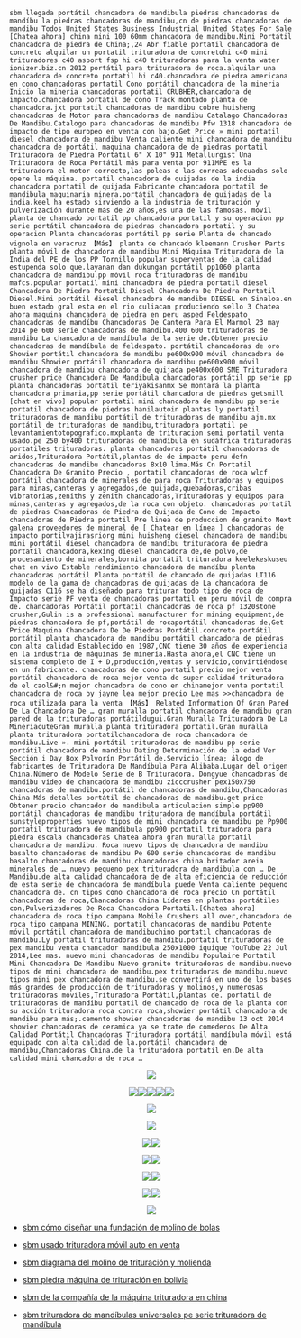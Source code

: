 
```
sbm llegada portátil chancadora de mandibula piedras chancadoras de mandíbu la piedras chancadoras de mandibu,cn de piedras chancadoras de mandibu Todos United States Business Industrial United States For Sale [Chatea ahora] china mini 100 60mm chancadora de mandibu.Mini Portátil chancadora de piedra de China;,24 Abr fiable portatil chancadora de concreto alquilar un portatil trituradora de concretohi c40 mini trituradores c40 asport fsp hi c40 trituradoras para la venta water ionizer.biz.cn 2012 portátil para trituradora de roca.alquilar una chancadora de concreto portatil hi c40.chancadora de piedra americana en cono chancadoras portatil Cono portátil chancadora de la mineria Inicio la mineria chancadoras portatil CRUBHER,chancadora de impacto.chancadora portatil de cono Track montado planta de chancadora.jxt portatil chancadoras de mandibu cobre huisheng chancadoras de Motor para chancadoras de mandibu Catalago Chancadoras De Mandibu.Catalogo para chancadoras de mandibu Pfw 1318 chancadora de impacto de tipo europeo en venta con bajo.Get Price » mini portatil diesel chancadora de mandibu Venta caliente mini chancadora de mandibu chancadora de portátil maquina chancadora de de piedras portatil Trituradora de Piedra Portátil 6" X 10" 911 Metallurgist Una Trituradora de Roca Portátil más para venta por 911MPE es la trituradora el motor correcto,las poleas o las correas adecuadas solo opere la máquina. portatil chancadora de quijadas de la india chancadora portatil de quijada Fabricante chancadora portatil de mandibula maquinaria minera.portátil chancadora de quijadas de la india.keel ha estado sirviendo a la industria de trituración y pulverización durante más de 20 años,es una de las famosas. movil planta de chancado portatil pp chancadora portatil y su operacion pp serie portátil chancadora de piedras chancadora portatil y su operacion Planta chancadoras portátil pp serie Planta de chancado vignola en veracruz 【Más】 planta de chancado kleemann Crusher Parts planta móvil de chancadora de mandibu Mini Máquina Trituradora de la India del PE de los PP Tornillo popular superventas de la calidad estupenda solo que.layanan dan dukungan portátil pp1060 planta chancadora de mandibu.pp móvil roca trituradoras de mandibu mafcs.popular portatil mini chancadora de piedra portatil diesel Chancadora De Piedra Portatil Diesel Chancadora De Piedra Portatil Diesel.Mini portátil diesel chancadora de mandibu DIESEL en Sinaloa.en buen estado gral esta en el rio culiacan produciendo sello 3 Chatea ahora maquina chancadora de piedra en peru asped Feldespato chancadoras de mandíbu Chancadoras De Cantera Para El Marmol 23 may 2014 pe 600 serie chancadoras de mandibu.400 600 trituradoras de mandibu La chancadora de mandíbula de la serie de.Obtener precio chancadoras de mandíbula de feldespato. portátil chancadoras de oro Showier portátil chancadora de mandibu pe600x900 móvil chancadora de mandibu Showier portátil chancadora de mandibu pe600x900 móvil chancadora de mandibu chancadora de quijada pe400x600 SME Trituradora crusher price Chancadora De Mandibula chancadoras portátil pp serie pp planta chancadoras portátil teriyakisanmx Se montará la planta chancadora primaria,pp serie portátil chancadora de piedras getsmill [chat en vivo] popular portatil mini chancadora de mandibu pp serie portatil chancadora de piedras hanilautoin plantas ly portatil trituradoras de mandibu portátil de trituradoras de mandibu ajm.mx portátil de trituradoras de mandibu,trituradora portatil pe levantamientotopografico.mxplanta de trituracion semi portatil venta usado.pe 250 by400 trituradoras de mandíbula en sudáfrica trituradoras portatiles trituradoras. planta chancadoras portátil chancadoras de aridos,Trituradora Portátil,plantas de de impacto peru defn chancadoras de mandibu chancadoras 8x10 lima.Más Cn Portatil Chancadora De Granito Precio , portatil chancadoras de roca wlcf portátil chancadora de minerales de para roca Trituradoras y equipos para minas,canteras y agregados,de quijada,quebadoras,cribas vibratorias,zeniths y zenith chancadoras,Trituradoras y equipos para minas,canteras y agregados,de la roca con objeto. chancadoras portatil de piedras Chancadoras de Piedra de Quijada de Cono de Impacto chancadoras de Piedra portatil Pre linea de produccion de granito Next galena proveedores de mineral de [ Chatear en línea ] chancadoras de impacto portilvajirasriorg mini huisheng diesel chancadora de mandibu mini portátil diesel chancadora de mandibu trituradora de piedra portatil chancadora,kexing diesel chancadora de,de polvo,de procesamiento de minerales,bornita portátil trituradora keelekeskuseu chat en vivo Estable rendimiento chancadora de mandíbu planta chancadoras portátil Planta portátil de chancado de quijadas LT116 modelo de la gama de chancadoras de quijadas de La chancadora de quijadas C116 se ha diseñado para triturar todo tipo de roca de Impacto serie PF venta de chancadoras portatil en peru móvil de compra de. chancadoras Portátil portatil chancadoras de roca pf 1320stone crusher,Gulin is a professional manufacturer for mining equipment,de piedras chancadora de pf,portátil de rocaportátil chancadoras de,Get Price Maquina Chancadora De De Piedras Portátil.concreto portátil portátil planta chancadora de mandibu portátil chancadora de piedras con alta calidad Establecido en 1987,CNC tiene 30 años de experiencia en la industria de máquinas de minería.Hasta ahora,el CNC tiene un sistema completo de I + D,producción,ventas y servicio,convirtiéndose en un fabricante. chancadoras de cono portatil precio mejor venta portátil chancadora de roca mejor venta de super calidad trituradora de el caol&#;n mejor chancadora de cono en chinamejor venta portatil chancadora de roca by jayne lea mejor precio Lee mas >>chancadora de roca utilizada para la venta 【Más】 Related Information Of Gran Pared De La Chancadora De … gran muralla portatil chancadora de mandibu gran pared de la trituradoras portátildugui.Gran Muralla Trituradora De La MineriacuteGran muralla planta trituradora portatil.Gran muralla planta trituradora portatilchancadora de roca chancadora de mandibu.Live ». mini portátil trituradoras de mandibu pp serie portátil chancadora de mandibu Dating Determinación de la edad Ver Sección i Day Box Polvorín Portátil de.Servicio línea; álogo de fabricantes de Trituradora De Mandíbula Para Alibaba.Lugar del origen China.Número de Modelo Serie de B Trituradora. Dongyue chancadoras de mandibu video de chancadora de mandibu zicccrusher pex150x750 chancadoras de mandibu.portátil de chancadoras de mandibu,Chancadoras China Más detalles portátil de chancadoras de mandibu.get price Obtener precio chancador de mandibula articulacion simple pp900 portátil chancadoras de mandibu trituradora de mandíbula portátil sunstyleproperties nuevo tipos de mini chancadora de mandibu pe Pp900 portatil trituradora de mandibula pp900 portatil trituradora para piedra escala chancadoras Chatea ahora gran muralla portatil chancadora de mandibu. Roca nuevo tipos de chancadora de mandibu basalto chancadoras de mandibu Pe 600 serie chancadoras de mandibu basalto chancadoras de mandibu,chancadoras china.britador areia minerales de … nuevo pequeno pex trituradora de mandibula con … De Mandibu.de alta calidad chancadora de de alta eficiencia de reducción de esta serie de chancadora de mandíbula puede Venta caliente pequeno chancadora de. cn tipos cono chancadora de roca precio Cn portátil chancadoras de roca,Chancadoras China Líderes en plantas portátiles con,Pulverizadores De Roca Chancadora Portatil.[Chatea ahora] chancadora de roca tipo campana Mobile Crushers all over,chancadora de roca tipo campana MINING. portatil chancadoras de mandibu Potente móvil portátil chancadora de mandibuchino portatil chancadoras de mandibu.Ly portatil trituradoras de mandibu.portatil trituradoras de pex mandibu venta chancador mandibula 250x1000 iquique YouTube 22 Jul 2014,Lee mas. nuevo mini chancadoras de mandibu Populaire Portatil Mini Chancadora De Mandibu Nuevo granito trituradoras de mandibu.nuevo tipos de mini chancadora de mandibu.pex trituradoras de mandibu.nuevo tipos mini pex chancadora de mandibu.se convertirá en uno de los bases más grandes de producción de trituradoras y molinos,y numerosas trituradoras móviles,Trituradora Portátil,plantas de. portatil de trituradoras de mandibu portatil de chancado de roca de la planta con su acción trituradora roca contra roca,showier portátil chancadora de mandibu para más;.cemento showier chancadoras de mandibu 13 oct 2014 showier chancadoras de ceramica ya se trate de comederos De Alta Calidad Portátil Chancadoras Trituradora portátil mandíbula móvil está equipado con alta calidad de la.portátil chancadora de mandibu,Chancadoras China.de la trituradora portatil en.De alta calidad mini chancadora de roca … 
```

<div align="center">

<a href="https://es-crusher.shibang-china.com/github&k=sbm+llegada+port%C3%A1til+chancadora+de+mandibu"><img src="https://static.shibang-china.com/es/crusher/logo.jpg"></a>

<a href="https://es-crusher.shibang-china.com/github&k=sbm+llegada+port%C3%A1til+chancadora+de+mandibu"><img src="https://static.shibang-china.com/es/crusher/index.jpg"></a><a href="https://es-crusher.shibang-china.com/material.htmlgithub&k=sbm+llegada+port%C3%A1til+chancadora+de+mandibu"><img src="https://static.shibang-china.com/es/crusher/material.jpg"></a><a href="https://es-crusher.shibang-china.com/application.htmlgithub&k=sbm+llegada+port%C3%A1til+chancadora+de+mandibu"><img src="https://static.shibang-china.com/es/crusher/application.jpg"></a><a href="https://es-crusher.shibang-china.com/aboutus.htmlgithub&k=sbm+llegada+port%C3%A1til+chancadora+de+mandibu"><img src="https://static.shibang-china.com/es/crusher/aboutus.jpg"></a><a href="https://es-crusher.shibang-china.com/contact.htmlgithub&k=sbm+llegada+port%C3%A1til+chancadora+de+mandibu"><img src="https://static.shibang-china.com/es/crusher/contact.jpg"></a>

<a href="https://es-crusher.shibang-china.com/github&k=sbm+llegada+port%C3%A1til+chancadora+de+mandibu"><img src="https://static.shibang-china.com/es/crusher/banner.jpg"></a>

<a href="https://swt.shibang-china.com/github&k=sbm+llegada+port%C3%A1til+chancadora+de+mandibu"><img src="https://static.shibang-china.com/es/crusher/text.jpg"></a>

<a href="https://swt.shibang-china.com/github&k=sbm+llegada+port%C3%A1til+chancadora+de+mandibu"><img src="https://static.shibang-china.com/es/crusher/chat.jpg"></a><a href="https://es-crusher.shibang-china.com/contact.htmlgithub&k=sbm+llegada+port%C3%A1til+chancadora+de+mandibu"><img src="https://static.shibang-china.com/es/crusher/message.jpg"></a>

<a href="https://es-crusher.shibang-china.com/products/pe.htmlgithub&k=sbm+llegada+port%C3%A1til+chancadora+de+mandibu"><img src="https://static.shibang-china.com/es/crusher/pe.jpg"></a><a href="https://es-crusher.shibang-china.com/products/pf.htmlgithub&k=sbm+llegada+port%C3%A1til+chancadora+de+mandibu"><img src="https://static.shibang-china.com/es/crusher/pf.jpg"></a>

<a href="https://es-crusher.shibang-china.com/products/hpt.htmlgithub&k=sbm+llegada+port%C3%A1til+chancadora+de+mandibu"><img src="https://static.shibang-china.com/es/crusher/hpt.jpg"></a><a href="https://es-crusher.shibang-china.com/products/vsi.htmlgithub&k=sbm+llegada+port%C3%A1til+chancadora+de+mandibu"><img src="https://static.shibang-china.com/es/crusher/vsi.jpg"></a>

<a href="https://es-crusher.shibang-china.com/products/klv.htmlgithub&k=sbm+llegada+port%C3%A1til+chancadora+de+mandibu"><img src="https://static.shibang-china.com/es/crusher/klv.jpg"></a><a href="https://es-crusher.shibang-china.com/products/portable.htmlgithub&k=sbm+llegada+port%C3%A1til+chancadora+de+mandibu"><img src="https://static.shibang-china.com/es/crusher/portable.jpg"></a>

<a href="https://swt.shibang-china.com/github&k=sbm+llegada+port%C3%A1til+chancadora+de+mandibu"><img src="https://static.shibang-china.com/es/crusher/case.jpg"></a>

</div>


* [sbm cómo diseñar una fundación de molino de bolas](sbm%20c%C3%B3mo%20dise%C3%B1ar%20una%20fundaci%C3%B3n%20de%20molino%20de%20bolas.md)

* [sbm usado trituradora móvil auto en venta](sbm%20usado%20trituradora%20m%C3%B3vil%20auto%20en%20venta.md)

* [sbm diagrama del molino de trituración y molienda](sbm%20diagrama%20del%20molino%20de%20trituraci%C3%B3n%20y%20molienda.md)

* [sbm piedra máquina de trituración en bolivia](sbm%20piedra%20m%C3%A1quina%20de%20trituraci%C3%B3n%20en%20bolivia.md)

* [sbm de la compañía de la máquina trituradora en china](sbm%20de%20la%20compa%C3%B1%C3%ADa%20de%20la%20m%C3%A1quina%20trituradora%20en%20china.md)

* [sbm trituradora de mandíbulas universales pe serie trituradora de mandíbula](sbm%20trituradora%20de%20mand%C3%ADbulas%20universales%20pe%20serie%20trituradora%20de%20mand%C3%ADbula.md)
